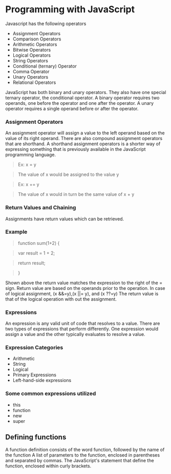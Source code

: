 # Programming with JavaScript

Javascript has the following operators
- Assignment Operators
- Comparison Operators
- Arithmetic Operators
- Bitwise Operators
- Logical Operators
- String Operators
- Conditional (ternary) Operator
- Comma Operator
- Unary Operators
- Relational Operators

JavaScript has both binary and unary operators. 
They also have one special ternary operator, the conditional operator.
A binary operator requires two operands, one before the operator and one after the operator.
A unary operator requires a single operand before or after the operator.

### Assignment Operators

An assignment operator will assign a value to the left operand based on the value of its right operand.
There are also compound assignment operators that are shorthand.
A shorthand assignment operators is a shorter way of expressing something that is previously available in the JavaScript programming language.

> Ex: x = y

> The value of x would be assigned to the value y 

> Ex: x += y

> The value of x would in turn be the same value of x + y


### Return Values and Chaining

Assignments have return values which can be retrieved.

### Example
> function sum(1+2) {

>   var result = 1 + 2;

>   return result;

> }

Shown above the return value matches the expression to the right of the = sign.
Return value are based on the operands prior to the operation.
In case of logical assignment, (x &&=y),(x ||= y), and (x ??=y)
The return value is that of the logical operation with out the assignment.

### Expressions

An expression is any valid unit of code that resolves to a value.
There are two types of expressions that perform differently.
One expression would assign a value and the other typically evaluates to resolve a value.

### Expression Categories

- Arithmetic
- String
- Logical
- Primary Expressions
- Left-hand-side expressions

### Some common expressions utilized
- this
- function
- new
- super

## Defining functions

A function definition consists of the word function, followed by the name of the function
A list of parameters to the function, enclosed in parentheses and separated by commas.
The JavaScript's statement that define the function, enclosed within curly brackets.

